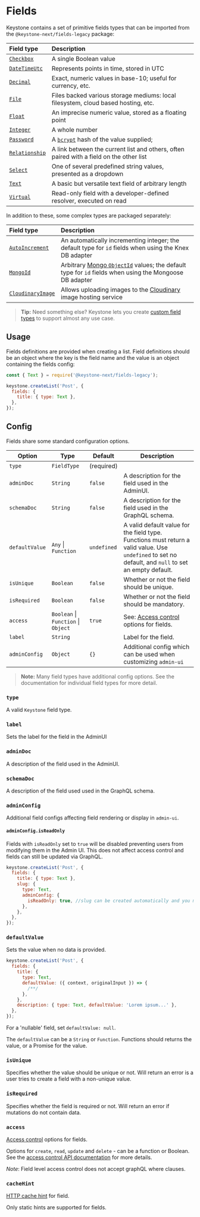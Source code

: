 <!--[meta]
section: api
title: Fields
order: 3
[meta]-->

# Fields

Keystone contains a set of primitive fields types that can be imported from the `@keystone-next/fields-legacy` package:

| Field type                                                          | Description                                                                             |
| :------------------------------------------------------------------ | :-------------------------------------------------------------------------------------- |
| [`Checkbox`](/packages/fields/src/types/Checkbox/README.md)         | A single Boolean value                                                                  |
| [`DateTimeUtc`](/packages/fields/src/types/DateTimeUtc/README.md)   | Represents points in time, stored in UTC                                                |
| [`Decimal`](/packages/fields/src/types/Decimal/README.md)           | Exact, numeric values in base-10; useful for currency, etc.                             |
| [`File`](/packages/fields/src/types/File/README.md)                 | Files backed various storage mediums: local filesystem, cloud based hosting, etc.       |
| [`Float`](/packages/fields/src/types/Float/README.md)               | An imprecise numeric value, stored as a floating point                                  |
| [`Integer`](/packages/fields/src/types/Integer/README.md)           | A whole number                                                                          |
| [`Password`](/packages/fields/src/types/Password/README.md)         | A [`bcrypt`](https://en.wikipedia.org/wiki/Bcrypt) hash of the value supplied;          |
| [`Relationship`](/packages/fields/src/types/Relationship/README.md) | A link between the current list and others, often paired with a field on the other list |
| [`Select`](/packages/fields/src/types/Select/README.md)             | One of several predefined string values, presented as a dropdown                        |
| [`Text`](/packages/fields/src/types/Text/README.md)                 | A basic but versatile text field of arbitrary length                                    |
| [`Virtual`](/packages/fields/src/types/Virtual/README.md)           | Read-only field with a developer-defined resolver, executed on read                     |

In addition to these, some complex types are packaged separately:

| Field type                                                       | Description                                                                                                                                                          |
| :--------------------------------------------------------------- | :------------------------------------------------------------------------------------------------------------------------------------------------------------------- |
| [`AutoIncrement`](/packages/fields-auto-increment/README.md)     | An automatically incrementing integer; the default type for `id` fields when using the Knex DB adapter                                                               |
| [`MongoId`](/packages/fields-mongoid/README.md)                  | Arbitrary [Mongo `ObjectId`](https://docs.mongodb.com/manual/reference/method/ObjectId/) values; the default type for `id` fields when using the Mongoose DB adapter |
| [`CloudinaryImage`](/packages/fields-cloudinary-image/README.md) | Allows uploading images to the [Cloudinary](https://cloudinary.com/) image hosting service                                                                           |

> **Tip:** Need something else? Keystone lets you create [custom field types](/docs/guides/custom-field-types.md) to support almost any use case.

## Usage

Fields definitions are provided when creating a list. Field definitions should be an object where the key is the field name and the value is an object containing the fields config:

```javascript
const { Text } = require('@keystone-next/fields-legacy');

keystone.createList('Post', {
  fields: {
    title: { type: Text },
  },
});
```

## Config

Fields share some standard configuration options.

| Option         | Type                                | Default     | Description                                                                                                                                           |
| -------------- | ----------------------------------- | ----------- | ----------------------------------------------------------------------------------------------------------------------------------------------------- |
| `type`         | `FieldType`                         | (required)  |                                                                                                                                                       |
| `adminDoc`     | `String`                            | `false`     | A description for the field used in the AdminUI.                                                                                                      |
| `schemaDoc`    | `String`                            | `false`     | A description for the field used in the GraphQL schema.                                                                                               |
| `defaultValue` | `Any` \| `Function`                 | `undefined` | A valid default value for the field type. Functions must return a valid value. Use `undefined` to set no default, and `null` to set an empty default. |
| `isUnique`     | `Boolean`                           | `false`     | Whether or not the field should be unique.                                                                                                            |
| `isRequired`   | `Boolean`                           | `false`     | Whether or not the field should be mandatory.                                                                                                         |
| `access`       | `Boolean` \| `Function` \| `Object` | `true`      | See: [Access control](https://keystonejs.com/guides/access-control) options for fields.                                                               |
| `label`        | `String`                            |             | Label for the field.                                                                                                                                  |
| `adminConfig`  | `Object`                            | `{}`        | Additional config which can be used when customizing `admin-ui`                                                                                       |

> **Note:** Many field types have additional config options. See the documentation for individual field types for more detail.

### `type`

A valid `Keystone` field type.

### `label`

Sets the label for the field in the AdminUI

### `adminDoc`

A description of the field used in the AdminUI.

### `schemaDoc`

A description of the field used used in the GraphQL schema.

### `adminConfig`

Additional field configs affecting field rendering or display in `admin-ui`.

#### `adminConfig.isReadOnly`

Fields with `isReadOnly` set to `true` will be disabled preventing users from modifying them in the Admin UI. This does not affect access control and fields can still be updated via GraphQL.

```javascript
keystone.createList('Post', {
  fields: {
    title: { type: Text },
    slug: {
      type: Text,
      adminConfig: {
        isReadOnly: true, //slug can be created automatically and you may want to show this as read only
      },
    },
  },
});
```

### `defaultValue`

Sets the value when no data is provided.

```javascript
keystone.createList('Post', {
  fields: {
    title: {
      type: Text,
      defaultValue: ({ context, originalInput }) => {
        /**/
      },
    },
    description: { type: Text, defaultValue: 'Lorem ipsum...' },
  },
});
```

For a 'nullable' field, set `defaultValue: null`.

The `defaultValue` can be a `String` or `Function`. Functions should returns the value, or a Promise for the value.

### `isUnique`

Specifies whether the value should be unique or not. Will return an error is a user tries to create a field with a non-unique value.

### `isRequired`

Specifies whether the field is required or not. Will return an error if mutations do not contain data.

### `access`

[Access control](https://keystonejs.com/guides/access-control) options for fields.

Options for `create`, `read`, `update` and `delete` - can be a function or Boolean. See the [access control API documentation](https://keystonejs.com/api/access-control) for more details.

_Note_: Field level access control does not accept graphQL where clauses.

### `cacheHint`

[HTTP cache hint](https://keystonejs.com/api/create-list#cacheHint) for field.

Only static hints are supported for fields.
